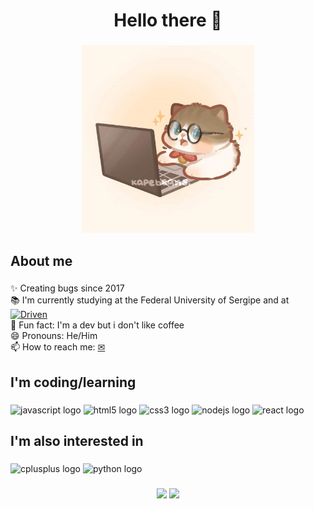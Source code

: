 <h1 align="center">Hello there 👋</h1>

###

<div align="center">
  <img height="300" src="Assets/cat.jpg"  />
</div>

###

<h2 align="left">About me</h2>

###

<p align="left">✨ Creating bugs since 2017<br>📚 I'm currently studying at the Federal University of Sergipe and at <a href="https://www.driven.com.br/"> <img title="Driven" alt="Driven" src="https://www.driven.com.br/wp-content/uploads/2021/07/logo-footer.svg" height="15px"/> </a><br>🎲 Fun fact: I'm a dev but i don't like coffee <br> 😄 Pronouns: He/Him <br> 📫 How to reach me: <a href="mailto: vianaxd99@gmail.com">✉</a></p>

###

<h2 align="left">I'm coding/learning</h2>

###

<div align="left">
  <img src="https://cdn.jsdelivr.net/gh/devicons/devicon/icons/javascript/javascript-original.svg" height="40" width="52" alt="javascript logo"  />
  <img src="https://cdn.jsdelivr.net/gh/devicons/devicon/icons/html5/html5-original.svg" height="40" width="52" alt="html5 logo"  />
  <img src="https://cdn.jsdelivr.net/gh/devicons/devicon/icons/css3/css3-original.svg" height="40" width="52" alt="css3 logo"  />
  <img src="https://cdn.jsdelivr.net/gh/devicons/devicon/icons/nodejs/nodejs-original.svg" height="40" width="52" alt="nodejs logo"  />
  <img src="https://cdn.jsdelivr.net/gh/devicons/devicon/icons/react/react-original.svg" height="40" width="52" alt="react logo"  />
</div>

###

<h2 align="left">I'm also interested in</h2>

###

<div align="left">
  <img src="https://cdn.jsdelivr.net/gh/devicons/devicon/icons/cplusplus/cplusplus-original.svg" height="40" width="52" alt="cplusplus logo"  />
  <img src="https://cdn.jsdelivr.net/gh/devicons/devicon/icons/python/python-original.svg" height="40" width="52" alt="python logo"  />
</div>

###

<div align="center">
  <img height="150px" src="https://github-readme-stats.vercel.app/api?username=ViniVian4&hide=issues&show_icons=true&theme=gotham&border_radius=15px" />
  <img height="150px" src="https://github-readme-stats.vercel.app/api/top-langs/?username=ViniVian4&langs_count=4&theme=gotham&layout=compact&border_radius=15px" />
</div>
